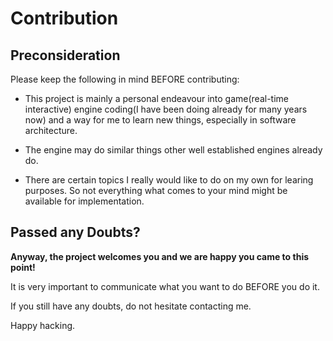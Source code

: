 # Contribution

## Preconsideration

Please keep the following in mind BEFORE contributing:

- This project is mainly a personal endeavour into game(real-time interactive) engine coding(I have been doing already for many years now) and a way for me to learn new things, 
especially in software architecture. 

- The engine may do similar things other well established engines already do. 

- There are certain topics I really would like to do on my own for learing purposes. 
So not everything what comes to your mind might be available for implementation. 


## Passed any Doubts?

**Anyway, the project welcomes you and we are happy you came to this point!**

It is very important to communicate what you want to do BEFORE you do it. 

If you still have any doubts, do not hesitate contacting me.

Happy hacking.
